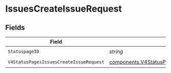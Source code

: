 # IssuesCreateIssueRequest


## Fields

| Field                                                                                                                | Type                                                                                                                 | Required                                                                                                             | Description                                                                                                          |
| -------------------------------------------------------------------------------------------------------------------- | -------------------------------------------------------------------------------------------------------------------- | -------------------------------------------------------------------------------------------------------------------- | -------------------------------------------------------------------------------------------------------------------- |
| `StatuspageID`                                                                                                       | *string*                                                                                                             | :heavy_check_mark:                                                                                                   | N/A                                                                                                                  |
| `V4StatusPagesIssuesCreateIssueRequest`                                                                              | [components.V4StatusPagesIssuesCreateIssueRequest](../../models/components/v4statuspagesissuescreateissuerequest.md) | :heavy_check_mark:                                                                                                   | N/A                                                                                                                  |